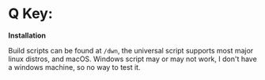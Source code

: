 # Q Key:

**Installation**

Build scripts can be found at `/dwn`, the universal script supports most major linux distros, and macOS. Windows script may or may not work, I don't have a windows machine, so no way to test it.
